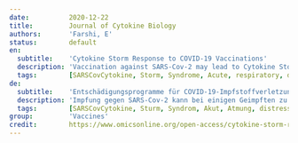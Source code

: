 ```yaml
---
date:          2020-12-22
title:         Journal of Cytokine Biology
authors:       'Farshi, E'
status:        default
en:
  subtitle:    'Cytokine Storm Response to COVID-19 Vaccinations'
  description: 'Vaccination against SARS-Cov-2 may lead to Cytokine Storm Syndrome in some vaccinated people. We tested vaccination in 33 monkeys and 200 mice and we found vaccinated animals were able to fight off the virus well with resulting a quickly clearing the virus from their lungs except two monkeys and 9 mice. Those two monkeys along 9 mice showed syndrome of cytokine storm in their lungs. This result is extremely important for human vaccination. Therefore, it is clear using traditional method of vaccination for COVID-19 isn’t correct way because different people have different immune response to a vaccine. It seems developing a smart vaccine for SARS-Cov-2 could be a good solution for syndrome of cytokine storm because such type of smart vaccines may deliver necessary dose to different people together delivering of necessary doses to different organs (for example lung) of a person. Claiming that 170 different types of SARS-Cov-2 vaccines produce enough or more than enough immunity (specially after second shot of vaccine) sounds terrible without a real test of those vaccines, while all of producers of such vaccines have plan to start public vaccination soon. This may lead a tragedy.'
  tags:        [SARSCovCytokine, Storm, Syndrome, Acute, respiratory, distress, syndrome]
de:
  subtitle:    'Entschädigungsprogramme für COVID-19-Impfstoffverletzungen'
  description: 'Impfung gegen SARS-Cov-2 kann bei einigen Geimpften zu einem Zytokinsturm Syndrom bei einigen geimpften Personen führen. Wir haben die Impfung an 33 Affen und 200 Mäusen getestet und festgestellt, dass die geimpften Tiere geimpften Tiere in der Lage waren, das Virus gut zu bekämpfen und es schnell aus ihren mit Ausnahme von zwei Affen und 9 Mäusen. Diese beiden Affen und 9 Mäusen zeigten das Syndrom eines Zytokinsturms in der Lunge. Dieses Ergebnis ist für die Impfung von Menschen äußerst wichtig. Daher ist es klar, dass die traditionelle Methode der Impfung gegen COVID-19 nicht der richtige Weg ist, da verschiedene Menschen eine unterschiedliche Immunantwort auf einen Impfstoff haben. Es scheint, dass die Entwicklung eines intelligenten Impfstoffs für SARS-Cov-2 eine gute Lösung für das Syndrom des Zytokinsturms sein könnte, da diese Art von intelligenten Impfstoffen die erforderliche Dosis an verschiedene Personen abgeben kann, indem sie die erforderlichen Dosen an verschiedene Organe (z. B. die Lunge) einer Person abgeben. Die Behauptung, dass 170 verschiedene Typen von SARS-Cov-2-Impfstoffen eine genügend oder mehr als genügend Immunität (besonders nach der zweiten Impfung) Impfstoffs) klingt schrecklich, ohne dass diese Impfstoffe wirklich getestet wurden, während alle Hersteller solcher Impfstoffe planen, die öffentliche Impfung bald zu beginnen. Dies könnte zu einer Tragödie führen.' 
  tags:        [SARSCovCytokine, Sturm, Syndrom, Akut, Atmung, distress, Syndrom]
group:         'Vaccines'
credit:        https://www.omicsonline.org/open-access/cytokine-storm-response-to-covid19-vaccinations.pdf
---
```


